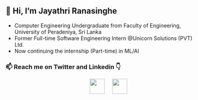 ## 👋 Hi, I’m Jayathri Ranasinghe

- Computer Engineering Undergraduate from Faculty of Engineering, University of Peradeniya, Sri Lanka
- Former Full-time Software Engineering Intern @Unicorn Solutions (PVT) Ltd.
- Now continuing the internship (Part-time) in ML/AI

### 📫 Reach me on Twitter and Linkedin 👇
<p>&emsp;&emsp;&emsp;&emsp;&emsp;&emsp;&emsp;&emsp;&emsp;&emsp;&emsp;&emsp;&emsp;&emsp;&emsp;&emsp;<a href="https://twitter.com/jayathrimr?ref_src=twsrc%5Etfw" class="twitter-follow-button" data-show-count="false"><img src="https://cdn2.iconfinder.com/data/icons/social-media-2285/512/1_Twitter_colored_svg-1024.png" height = '40px' width='40px' /></a>&nbsp;&nbsp;&nbsp;&nbsp;
<a href="https://www.linkedin.com/in/jayathri-ranasinghe-2171a9204"><img src="https://cdn2.iconfinder.com/data/icons/social-media-2285/512/1_Linkedin_unofficial_colored_svg-1024.png" height = '40px' width='40px'>
</a></p>
<!---
JayathriRanasinghe/JayathriRanasinghe is a ✨ special ✨ repository because its `README.md` (this file) appears on your GitHub profile.
You can click the Preview link to take a look at your changes.
--->
